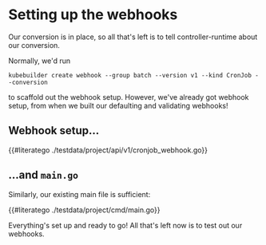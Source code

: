 # Setting up the webhooks

Our conversion is in place, so all that's left is to tell
controller-runtime about our conversion.

Normally, we'd run

```shell
kubebuilder create webhook --group batch --version v1 --kind CronJob --conversion
```

to scaffold out the webhook setup.  However, we've already got webhook
setup, from when we built our defaulting and validating webhooks!

## Webhook setup...

{{#literatego ./testdata/project/api/v1/cronjob_webhook.go}}

## ...and `main.go`

Similarly, our existing main file is sufficient:

{{#literatego ./testdata/project/cmd/main.go}}

Everything's set up and ready to go!  All that's left now is to test out
our webhooks.
